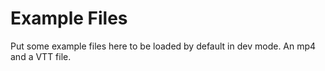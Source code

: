 # Example Files

Put some example files here to be loaded by default in dev mode. An mp4 and a VTT file.